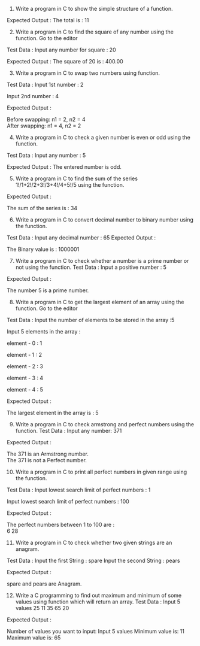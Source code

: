 1. Write a program in C to show the simple structure of a function.

Expected Output :
The total is :  11  

2. Write a program in C to find the square of any number using the function. Go to the editor

Test Data :
Input any number for square : 20

Expected Output :
The square of 20 is : 400.00

3. Write a program in C to swap two numbers using function.

Test Data :
Input 1st number : 2

Input 2nd number : 4

Expected Output :

Before swapping: n1 = 2, n2 = 4                                                  
After swapping: n1 = 4, n2 = 2 

4. Write a program in C to check a given number is even or odd using the function. 

Test Data :
Input any number : 5

Expected Output :
The entered number is odd.  

5. Write a program in C to find the sum of the series 1!/1+2!/2+3!/3+4!/4+5!/5 using the function. 

Expected Output :

 The sum of the series is : 34 

 6. Write a program in C to convert decimal number to binary number using the function.

Test Data :
Input any decimal number : 65
Expected Output :

The Binary value is : 1000001 

7. Write a program in C to check whether a number is a prime number or not using the function. 
Test Data :
Input a positive number : 5

Expected Output :

The number 5 is a prime number. 

8. Write a program in C to get the largest element of an array using the function. Go to the editor

Test Data :
Input the number of elements to be stored in the array :5

Input 5 elements in the array :

element - 0 : 1

element - 1 : 2

element - 2 : 3

element - 3 : 4

element - 4 : 5

Expected Output :

The largest element in the array is : 5   


9. Write a program in C to check armstrong and perfect numbers using the function. 
Test Data :
Input any number: 371

Expected Output :

 The 371 is an Armstrong number.                                                 
 The 371 is not a Perfect number.  


10. Write a program in C to print all perfect numbers in given range using the function. 

Test Data :
Input lowest search limit of perfect numbers : 1

Input lowest search limit of perfect numbers : 100

Expected Output :

 The perfect numbers between 1 to 100 are :                                      
 6   28  
 


11. Write a program in C to check whether two given strings are an anagram. 

Test Data :
Input the first String : spare
Input the second String : pears

Expected Output :

 spare and pears are Anagram.    


12. Write a C programming to find out maximum and minimum of some values using function which will return an array.
Test Data :
Input 5 values
25
11
35
65
20

Expected Output :

Number of values you want to input: Input 5 values
Minimum value is: 11
Maximum value is: 65  
